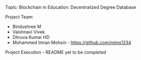 Topic: Blockchain in Education: Decentralized Degree Database

Project Team:

- Bindushree M
- Vaishnavi Vivek 
- Dhruva Kumar HD
- Mohammed Imran Mohsin - https://github.com/mims1234

Project Execution  - README yet to be completed
